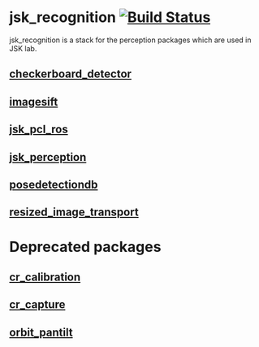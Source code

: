 jsk\_recognition [![Build Status](https://travis-ci.org/jsk-ros-pkg/jsk_recognition.png)](https://travis-ci.org/jsk-ros-pkg/jsk_recognition)
===============

jsk_recognition is a stack for the perception packages which are used in JSK lab.

[checkerboard\_detector](https://github.com/jsk-ros-pkg/jsk_recognition/tree/master/checkerboard_detector)
---

[imagesift](https://github.com/jsk-ros-pkg/jsk_recognition/tree/master/imagesift)
---

[jsk\_pcl\_ros](https://github.com/jsk-ros-pkg/jsk_recognition/tree/master/jsk_pcl_ros)
---

[jsk\_perception](https://github.com/jsk-ros-pkg/jsk_recognition/tree/master/jsk_perception)
---

[posedetectiondb](https://github.com/jsk-ros-pkg/jsk_recognition/tree/master/posedetectiondb)
---

[resized\_image\_transport](https://github.com/jsk-ros-pkg/jsk_recognition/tree/master/resized_image_transport)
---

Deprecated packages
===================
[cr\_calibration](https://github.com/jsk-ros-pkg/jsk_recognition/tree/master/cr_calibration)
---

[cr\_capture](https://github.com/jsk-ros-pkg/jsk_recognition/tree/master/cr_capture)
---

[orbit\_pantilt](https://github.com/jsk-ros-pkg/jsk_recognition/tree/master/orbit_pantilt)
---
